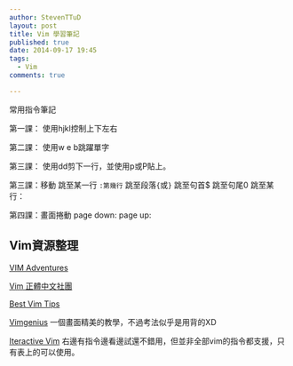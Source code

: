 ```yaml
---
author: StevenTTuD
layout: post
title: Vim 學習筆記
published: true
date: 2014-09-17 19:45
tags:
  - Vim
comments: true

---
```

常用指令筆記

第一課：
使用hjkl控制上下左右

第二課：
使用w e b跳躍單字

第三課：
使用dd剪下一行，並使用p或P貼上。

第三課：移動
跳至某一行 ```:第幾行```
跳至段落```{```或```}```
跳至句首$
跳至句尾0
跳至某行：


第四課：畫面捲動
page down:
page up:


## Vim資源整理

[VIM Adventures](http://vim-adventures.com/)

[Vim 正體中文社團](https://www.facebook.com/groups/vim.tw/)

[Best Vim Tips](http://vim.wikia.com/wiki/Best_Vim_Tips)

[Vimgenius](http://www.vimgenius.com/)
一個畫面精美的教學，不過考法似乎是用背的XD

[Iteractive Vim](http://www.openvim.com/sandbox.html)
右邊有指令邊看邊試還不錯用，但並非全部vim的指令都支援，只有表上的可以使用。